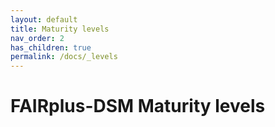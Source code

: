 ```yaml
---
layout: default
title: Maturity levels
nav_order: 2
has_children: true
permalink: /docs/_levels
---
```


# FAIRplus-DSM Maturity levels
